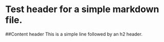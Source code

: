  # Test header for a simple markdown file.

##Content header
This is a simple line followed by an h2 header.
